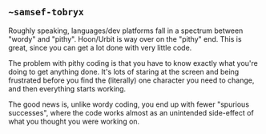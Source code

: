 ## `~samsef-tobryx`
Roughly speaking, languages/dev platforms fall in a spectrum between "wordy" and "pithy".  Hoon/Urbit is way over on the "pithy" end.  This is great, since you can get a lot done with very little code.

The problem with pithy coding is that you have to know exactly what you're doing to get anything done.  It's lots of staring at the screen and being frustrated before you find the (literally) one character you need to change, and then everything starts working.

The good news is, unlike wordy coding, you end up with fewer "spurious successes", where the code works almost as an unintended side-effect of what you thought you were working on.